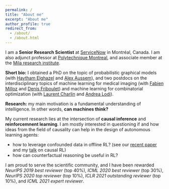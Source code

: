 ```yaml
---
permalink: /
title: "About me"
excerpt: "About me"
author_profile: true
redirect_from: 
  - /about/
  - /about.html
---
```


I am a **Senior Research Scientist** at [ServiceNow](https://www.servicenow.com/research/) in Montréal, Canada. I am also adjunct professor at [Polytechnique Montreal](https://www.polymtl.ca/), and associate member at the [Mila research institute](https://mila.quebec/mila/).

**Short bio:** I obtained a PhD on the topic of probabilistic graphical models (with [Haytham Elghazel](https://perso.univ-lyon1.fr/haytham.elghazel/) and [Alex Aussem](https://perso.univ-lyon1.fr/alexandre.aussem/)), and two postdocs on the interdisciplinary topics of machine learning for medical imaging (with [Fabien Milloz](http://www.gipsa-lab.fr/~fabien.millioz/index_en.html) and [Denis Friboulet](https://www.creatis.insa-lyon.fr/site7/fr/DenisFriboulet)) and machine learning for combinatorial optimization (with [Laurent Charlin](https://tech.cornell.edu/people/andrea-lodi/) and [Andrea Lodi](https://tech.cornell.edu/people/andrea-lodi/)).

**Research:** my main motivation is a fundamental understanding of intelligence. In other words, **can machines think?**

My current research lies at the intersection of **causal inference** and **reinforcemnent learning**. I am mostly interested in questioning if and how ideas from the field of causality can help in the design of autonomous learning agents:
- how to leverage confounded data in offline RL? (see our [recent paper](https://arxiv.org/abs/2106.14421) and my [talk](https://www.youtube.com/watch?v=W4svj2B4qOE) on causal RL)
- how can counterfactual reasoning be useful in RL?

I am proud to serve the scientific community, and I have been rewarded _NeurIPS 2019 best reviewer_ (top 40%), _ICML 2020 best reviewer_ (top 30%), _NeurIPS 2020 top reviewer_ (top 10%), _ICLR 2021 outstanding reviewer_ (top 10%), and _ICML 2021 expert reviewer_.
